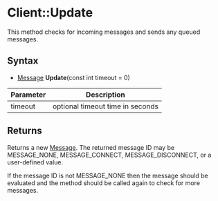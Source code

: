 # Client::Update

This method checks for incoming messages and sends any queued messages.

## Syntax

- [Message](Message.md) **Update**(const int timeout = 0)

| Parameter | Description |
|---|---|
| timeout | optional timeout time in seconds |

## Returns

Returns a new [Message](Message.md). The returned message ID may be MESSAGE_NONE, MESSAGE_CONNECT, MESSAGE_DISCONNECT, or a user-defined value.

If the message ID is not MESSAGE_NONE then the message should be evaluated and the method should be called again to check for more messages.
